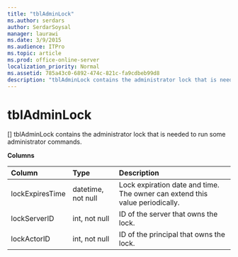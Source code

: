 ```yaml
---
title: "tblAdminLock"
ms.author: serdars
author: SerdarSoysal
manager: laurawi
ms.date: 3/9/2015
ms.audience: ITPro
ms.topic: article
ms.prod: office-online-server
localization_priority: Normal
ms.assetid: 785a43c0-6892-474c-821c-fa9cdbeb99d8
description: "tblAdminLock contains the administrator lock that is needed to run some administrator commands."
---
```


# tblAdminLock
[]
tblAdminLock contains the administrator lock that is needed to run some administrator commands.
  
**Columns**

|**Column**|**Type**|**Description**|
|:-----|:-----|:-----|
|lockExpiresTime  <br/> |datetime, not null  <br/> |Lock expiration date and time. The owner can extend this value periodically.  <br/> |
|lockServerID  <br/> |int, not null  <br/> |ID of the server that owns the lock.  <br/> |
|lockActorID  <br/> |int, not null  <br/> |ID of the principal that owns the lock.  <br/> |
   

